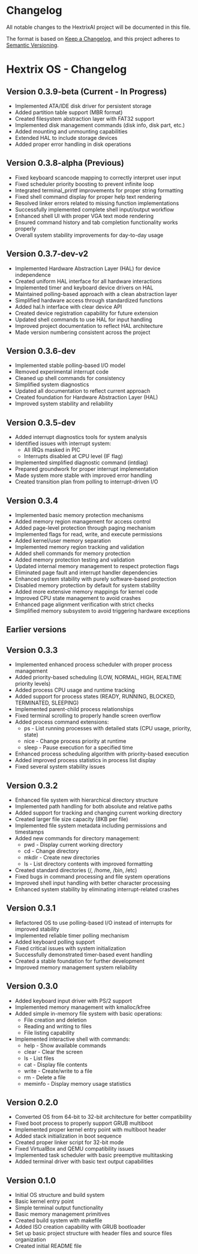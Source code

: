 # Changelog

All notable changes to the HextrixAI project will be documented in this file.

The format is based on [Keep a Changelog](https://keepachangelog.com/en/1.0.0/),
and this project adheres to [Semantic Versioning](https://semver.org/spec/v2.0.0.html).

# Hextrix OS - Changelog

## Version 0.3.9-beta (Current - In Progress)
- Implemented ATA/IDE disk driver for persistent storage
- Added partition table support (MBR format)
- Created filesystem abstraction layer with FAT32 support
- Implemented disk management commands (disk info, disk part, etc.)
- Added mounting and unmounting capabilities
- Extended HAL to include storage devices
- Added proper error handling in disk operations

## Version 0.3.8-alpha (Previous)
- Fixed keyboard scancode mapping to correctly interpret user input
- Fixed scheduler priority boosting to prevent infinite loop
- Integrated terminal_printf improvements for proper string formatting
- Fixed shell command display for proper help text rendering
- Resolved linker errors related to missing function implementations
- Successfully implemented complete shell input/output workflow
- Enhanced shell UI with proper VGA text mode rendering
- Ensured command history and tab completion functionality works properly
- Overall system stability improvements for day-to-day usage

## Version 0.3.7-dev-v2
- Implemented Hardware Abstraction Layer (HAL) for device independence
- Created uniform HAL interface for all hardware interactions
- Implemented timer and keyboard device drivers on HAL
- Maintained polling-based approach with a clean abstraction layer
- Simplified hardware access through standardized functions
- Added hal.h interface with clear device API
- Created device registration capability for future extension
- Updated shell commands to use HAL for input handling
- Improved project documentation to reflect HAL architecture
- Made version numbering consistent across the project

## Version 0.3.6-dev
- Implemented stable polling-based I/O model
- Removed experimental interrupt code
- Cleaned up shell commands for consistency
- Simplified system diagnostics
- Updated all documentation to reflect current approach
- Created foundation for Hardware Abstraction Layer (HAL)
- Improved system stability and reliability

## Version 0.3.5-dev
- Added interrupt diagnostics tools for system analysis
- Identified issues with interrupt system:
  - All IRQs masked in PIC
  - Interrupts disabled at CPU level (IF flag)
- Implemented simplified diagnostic command (intdiag)
- Prepared groundwork for proper interrupt implementation
- Made system more stable with improved error handling
- Created transition plan from polling to interrupt-driven I/O

## Version 0.3.4
- Implemented basic memory protection mechanisms
- Added memory region management for access control
- Added page-level protection through paging mechanism
- Implemented flags for read, write, and execute permissions
- Added kernel/user memory separation
- Implemented memory region tracking and validation
- Added shell commands for memory protection
- Added memory protection testing and validation
- Updated internal memory management to respect protection flags
- Eliminated page fault and interrupt handler dependencies
- Enhanced system stability with purely software-based protection
- Disabled memory protection by default for system stability
- Added more extensive memory mappings for kernel code
- Improved CPU state management to avoid crashes
- Enhanced page alignment verification with strict checks
- Simplified memory subsystem to avoid triggering hardware exceptions

## Earlier versions

## Version 0.3.3
- Implemented enhanced process scheduler with proper process management
- Added priority-based scheduling (LOW, NORMAL, HIGH, REALTIME priority levels)
- Added process CPU usage and runtime tracking
- Added support for process states (READY, RUNNING, BLOCKED, TERMINATED, SLEEPING)
- Implemented parent-child process relationships
- Fixed terminal scrolling to properly handle screen overflow
- Added process command extensions:
  - ps - List running processes with detailed stats (CPU usage, priority, state)
  - nice - Change process priority at runtime
  - sleep - Pause execution for a specified time
- Enhanced process scheduling algorithm with priority-based execution
- Added improved process statistics in process list display
- Fixed several system stability issues

## Version 0.3.2 
- Enhanced file system with hierarchical directory structure
- Implemented path handling for both absolute and relative paths
- Added support for tracking and changing current working directory
- Created larger file size capacity (8KB per file)
- Implemented file system metadata including permissions and timestamps
- Added new commands for directory management:
  - pwd - Display current working directory
  - cd - Change directory
  - mkdir - Create new directories
  - ls - List directory contents with improved formatting
- Created standard directories (/, /home, /bin, /etc)
- Fixed bugs in command processing and file system operations
- Improved shell input handling with better character processing
- Enhanced system stability by eliminating interrupt-related crashes

## Version 0.3.1
- Refactored OS to use polling-based I/O instead of interrupts for improved stability
- Implemented reliable timer polling mechanism
- Added keyboard polling support
- Fixed critical issues with system initialization
- Successfully demonstrated timer-based event handling
- Created a stable foundation for further development
- Improved memory management system reliability

## Version 0.3.0
- Added keyboard input driver with PS/2 support
- Implemented memory management with kmalloc/kfree
- Added simple in-memory file system with basic operations:
  - File creation and deletion
  - Reading and writing to files
  - File listing capability
- Implemented interactive shell with commands:
  - help - Show available commands
  - clear - Clear the screen
  - ls - List files
  - cat - Display file contents
  - write - Create/write to a file
  - rm - Delete a file
  - meminfo - Display memory usage statistics

## Version 0.2.0
- Converted OS from 64-bit to 32-bit architecture for better compatibility
- Fixed boot process to properly support GRUB multiboot
- Implemented proper kernel entry point with multiboot header
- Added stack initialization in boot sequence
- Created proper linker script for 32-bit mode
- Fixed VirtualBox and QEMU compatibility issues
- Implemented task scheduler with basic preemptive multitasking
- Added terminal driver with basic text output capabilities

## Version 0.1.0
- Initial OS structure and build system
- Basic kernel entry point
- Simple terminal output functionality
- Basic memory management primitives
- Created build system with makefile
- Added ISO creation capability with GRUB bootloader
- Set up basic project structure with header files and source files organization
- Created initial README file
